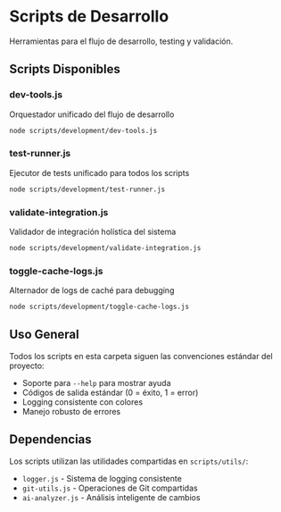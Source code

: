 # Scripts de Desarrollo

Herramientas para el flujo de desarrollo, testing y validación.

## Scripts Disponibles

### dev-tools.js
Orquestador unificado del flujo de desarrollo

```bash
node scripts/development/dev-tools.js
```

### test-runner.js
Ejecutor de tests unificado para todos los scripts

```bash
node scripts/development/test-runner.js
```

### validate-integration.js
Validador de integración holística del sistema

```bash
node scripts/development/validate-integration.js
```

### toggle-cache-logs.js
Alternador de logs de caché para debugging

```bash
node scripts/development/toggle-cache-logs.js
```

## Uso General

Todos los scripts en esta carpeta siguen las convenciones estándar del proyecto:
- Soporte para `--help` para mostrar ayuda
- Códigos de salida estándar (0 = éxito, 1 = error)
- Logging consistente con colores
- Manejo robusto de errores

## Dependencias

Los scripts utilizan las utilidades compartidas en `scripts/utils/`:
- `logger.js` - Sistema de logging consistente
- `git-utils.js` - Operaciones de Git compartidas
- `ai-analyzer.js` - Análisis inteligente de cambios
